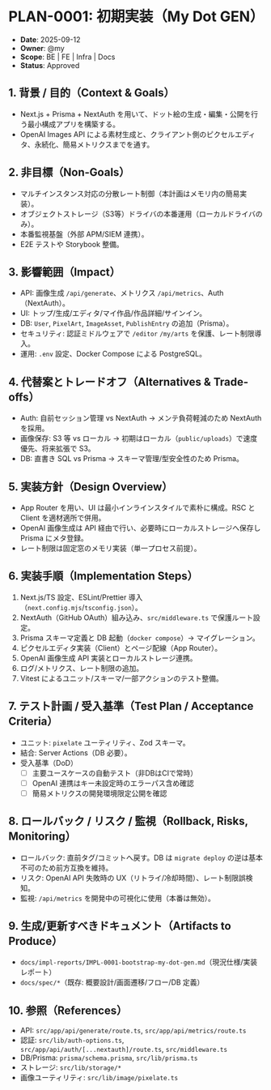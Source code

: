 # PLAN-0001: 初期実装（My Dot GEN）

- **Date**: 2025-09-12
- **Owner**: @my
- **Scope**: BE | FE | Infra | Docs
- **Status**: Approved

## 1. 背景 / 目的（Context & Goals）

- Next.js + Prisma + NextAuth を用いて、ドット絵の生成・編集・公開を行う最小構成アプリを構築する。
- OpenAI Images API による素材生成と、クライアント側のピクセルエディタ、永続化、簡易メトリクスまでを通す。

## 2. 非目標（Non-Goals）

- マルチインスタンス対応の分散レート制御（本計画はメモリ内の簡易実装）。
- オブジェクトストレージ（S3等）ドライバの本番運用（ローカルドライバのみ）。
- 本番監視基盤（外部 APM/SIEM 連携）。
- E2E テストや Storybook 整備。

## 3. 影響範囲（Impact）

- API: 画像生成 `/api/generate`、メトリクス `/api/metrics`、Auth（NextAuth）。
- UI: トップ/生成/エディタ/マイ作品/作品詳細/サインイン。
- DB: `User`, `PixelArt`, `ImageAsset`, `PublishEntry` の追加（Prisma）。
- セキュリティ: 認証ミドルウェアで `/editor` `/my/arts` を保護、レート制限導入。
- 運用: `.env` 設定、Docker Compose による PostgreSQL。

## 4. 代替案とトレードオフ（Alternatives & Trade-offs）

- Auth: 自前セッション管理 vs NextAuth → メンテ負荷軽減のため NextAuth を採用。
- 画像保存: S3 等 vs ローカル → 初期はローカル（`public/uploads`）で速度優先、将来拡張で S3。
- DB: 直書き SQL vs Prisma → スキーマ管理/型安全性のため Prisma。

## 5. 実装方針（Design Overview）

- App Router を用い、UI は最小インラインスタイルで素朴に構成。RSC と Client を適材適所で併用。
- OpenAI 画像生成は API 経由で行い、必要時にローカルストレージへ保存し Prisma にメタ登録。
- レート制限は固定窓のメモリ実装（単一プロセス前提）。

## 6. 実装手順（Implementation Steps）

1. Next.js/TS 設定、ESLint/Prettier 導入（`next.config.mjs`/`tsconfig.json`）。
2. NextAuth（GitHub OAuth）組み込み、`src/middleware.ts` で保護ルート設定。
3. Prisma スキーマ定義と DB 起動（`docker compose`）→ マイグレーション。
4. ピクセルエディタ実装（Client）とページ配線（App Router）。
5. OpenAI 画像生成 API 実装とローカルストレージ連携。
6. ログ/メトリクス、レート制限の追加。
7. Vitest によるユニット/スキーマ/一部アクションのテスト整備。

## 7. テスト計画 / 受入基準（Test Plan / Acceptance Criteria）

- ユニット: `pixelate` ユーティリティ、Zod スキーマ。
- 結合: Server Actions（DB 必要）。
- 受入基準（DoD）
  - [ ] 主要ユースケースの自動テスト（非DBはCIで常時）
  - [ ] OpenAI 連携はキー未設定時のエラーパス含め確認
  - [ ] 簡易メトリクスの開発環境限定公開を確認

## 8. ロールバック / リスク / 監視（Rollback, Risks, Monitoring）

- ロールバック: 直前タグ/コミットへ戻す。DB は `migrate deploy` の逆は基本不可のため前方互換を維持。
- リスク: OpenAI API 失敗時の UX（リトライ/冷却時間）、レート制限誤検知。
- 監視: `/api/metrics` を開発中の可視化に使用（本番は無効）。

## 9. 生成/更新すべきドキュメント（Artifacts to Produce）

- `docs/impl-reports/IMPL-0001-bootstrap-my-dot-gen.md`（現況仕様/実装レポート）
- `docs/spec/*`（既存: 概要設計/画面遷移/フロー/DB 定義）

## 10. 参照（References）

- API: `src/app/api/generate/route.ts`, `src/app/api/metrics/route.ts`
- 認証: `src/lib/auth-options.ts`, `src/app/api/auth/[...nextauth]/route.ts`, `src/middleware.ts`
- DB/Prisma: `prisma/schema.prisma`, `src/lib/prisma.ts`
- ストレージ: `src/lib/storage/*`
- 画像ユーティリティ: `src/lib/image/pixelate.ts`
